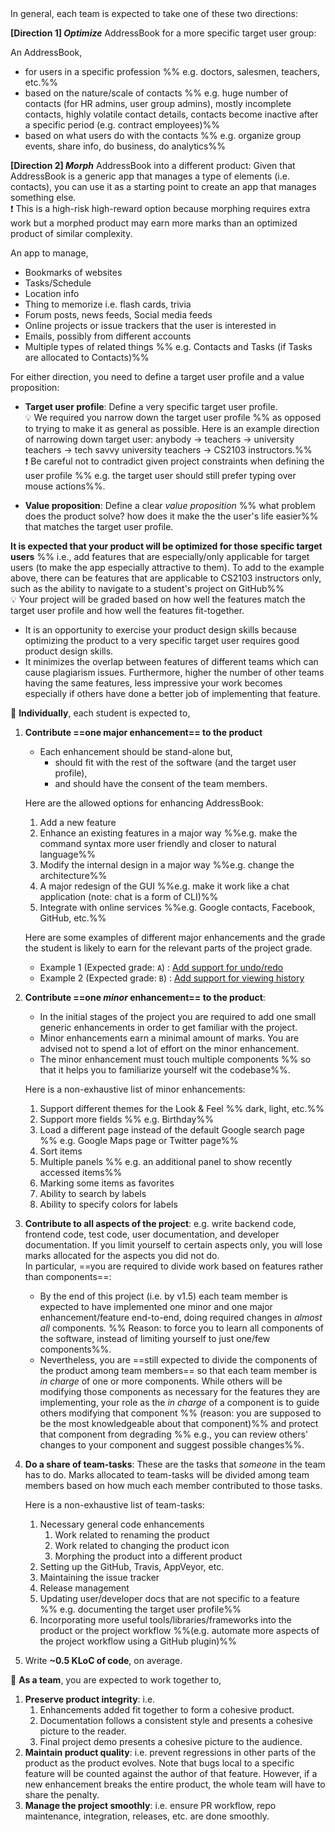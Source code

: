 <div id="project-direction">
In general, each team is expected to take one of these two directions:

**[Direction 1]  _Optimize_** AddressBook for a more specific target user group:
   
<panel header="Examples for the _optimize_ direction" expanded> 
   
An AddressBook,
   * for users in a specific profession %%&nbsp;e.g. doctors, salesmen, teachers, etc.%%
   * based on the nature/scale of contacts %%&nbsp;e.g. huge number of contacts (for HR admins, user group admins), mostly incomplete contacts, highly volatile contact details, contacts become inactive after a specific period (e.g. contract employees)%%
   * based on what users do with the contacts %%&nbsp;e.g. organize group events, share info, do business, do analytics%%   
   
</panel><p/>

   
**[Direction 2] _Morph_** AddressBook into a different product: Given that AddressBook is a generic app that manages a type of elements (i.e. contacts), you can use it as a starting point to create an app that manages something else.<br>
 :exclamation: This is a high-risk high-reward option because morphing requires extra work but a morphed product may earn more marks than an optimized product of similar complexity.
   
<panel header="Examples for _morph_ direction" expanded> 
   
An app to manage, 
* Bookmarks of websites
* Tasks/Schedule
* Location info
* Thing to memorize i.e. flash cards, trivia
* Forum posts, news feeds, Social media feeds
* Online projects or issue trackers that the user is interested in
* Emails, possibly from different accounts
* Multiple types of related things %%&nbsp;e.g. Contacts and Tasks (if Tasks are allocated to Contacts)%%
   
</panel><p/>
   
For either direction, you need to define a target user profile and a value proposition:

* **Target user profile**: Define a very specific target user profile. <br> :bulb: We required you narrow down the target user profile %%&nbsp;as opposed to trying to make it as general as possible. Here is an example direction of narrowing down target user: anybody &rarr; teachers &rarr; university teachers &rarr; tech savvy university teachers &rarr; CS2103 instructors.%%<br>
 :exclamation: Be careful not to contradict given project constraints when defining the user profile %%&nbsp;e.g. the target user should still prefer typing over mouse actions%%.

* **Value proposition**: Define a clear _value proposition_ %%&nbsp;what problem does the product solve? how does it make the the user's life easier%% that matches the target user profile.

**It is expected that your product will be optimized for those specific target users** %%&nbsp;i.e., add features that are especially/only applicable for target users (to make the app especially attractive to them). To add to the example above, there can be features that are applicable to CS2103 instructors only, such as the ability to navigate to a student's project on GitHub%%<br>
 :bulb: Your project will be graded based on how well the features match the target user profile and how well the features fit-together.

<panel header="%%Why the need to narrow down the user profile?%%"> 
 
* It is an opportunity to exercise your product design skills because optimizing the product to a very specific target user requires good product design skills.
* It minimizes the overlap between features of different teams which can cause plagiarism issues. Furthermore, higher the number of other teams having the same features, less impressive your work becomes especially if others have done a better job of implementing that feature.   
 
</panel><p/>

</div>
   
<span id="individual-expectations">

:bust_in_silhouette: **Individually**, each student is expected to,

1. **Contribute ==one major enhancement== to the product**<br>
   * Each enhancement should be stand-alone but,
     * should fit with the rest of the software (and the target user profile),
     * and should have the consent of the team members.
  
   <panel header="Allowed enhancements" expanded>
   
   Here are the allowed options for enhancing AddressBook:
   
   1. Add a new feature
   1. Enhance an existing features in a major way %%e.g. make the command syntax more user friendly and closer to natural language%%
   1. Modify the internal design in a major way %%e.g. change the architecture%%
   1. A major redesign of the GUI %%e.g. make it work like a chat application (note: chat is a form of CLI)%%
   1. Integrate with online services %%e.g. Google contacts, Facebook, GitHub, etc.%%
   
   </panel><p/>
   
   <panel header="Major enhancements vs Grade: Examples" expanded> 
   
   Here are some examples of different major enhancements and the grade the student is likely to earn for the relevant parts of the project grade.
   * Example 1 (Expected grade: `A`) : [Add support for undo/redo](https://github.com/se-edu/addressbook-level4/pull/610/files)
   * Example 2 (Expected grade: `B`) : [Add support for viewing history](https://github.com/se-edu/addressbook-level4/pull/440/files)
   
   </panel><p/>

1. **Contribute ==one _minor_ enhancement== to the product**: 
   * In the initial stages of the project you are required to add one small generic enhancements in order to get familiar with the project.
   * Minor enhancements earn a minimal amount of marks. You are advised not to spend a lot of effort on the minor enhancement.
   * The minor enhancement must touch multiple components %%&nbsp;so that it helps you to familiarize yourself wit the codebase%%. 
   
   <panel header="Examples of minor enhancements" expanded>
   
   Here is a non-exhaustive list of minor enhancements:
   
   1. Support different themes for the Look & Feel %%&nbsp;dark, light, etc.%%
   1. Support more fields %%&nbsp;e.g. Birthday%%
   1. Load a different page instead of the default Google search page %%&nbsp;e.g. Google Maps page or Twitter page%%
   1. Sort items
   1. Multiple panels %%&nbsp;e.g. an additional panel to show recently accessed items%%
   1. Marking some items as favorites
   1. Ability to search by labels
   1. Ability to specify colors for labels
   
   </panel><p/> 
 
1. **Contribute to all aspects of the project**: e.g. write backend code, frontend code, test code, user documentation, and developer documentation. If you limit yourself to certain aspects only, you will lose marks allocated for the aspects you did not do.<br>
  In particular, ==you are required to divide work based on features rather than components==:
   * By the end of this project (i.e. by v1.5) each team member is expected to have implemented one minor and one major enhancement/feature end-to-end, doing required changes in _almost all_ components. %%&nbsp;Reason: to force you to learn all components of the software, instead of limiting yourself to just one/few components%%.
   * Nevertheless, you are ==still expected to divide the components of the product among team members== so that each team member is _in charge_ of one or more components. While others will be modifying those components as necessary for the features they are implementing, your role as the _in charge_ of a component is to guide others modifying that component %%&nbsp;(reason: you are supposed to be the most knowledgeable about that component)%% and protect that component from degrading %%&nbsp;e.g., you can review others' changes to your component and suggest possible changes%%.

1. **Do a share of team-tasks**: These are the tasks that _someone_ in the team has to do. Marks allocated to team-tasks will be divided among team members based on how much each member contributed to those tasks.

   <panel header="Examples of team-tasks" expanded>
   
   Here is a non-exhaustive list of team-tasks:
   
   1. Necessary general code enhancements
      1. Work related to renaming the product
      1. Work related to changing the product icon
      1. Morphing the product into a different product
   1. Setting up the GitHub, Travis, AppVeyor, etc.
   1. Maintaining the issue tracker
   1. Release management
   1. Updating user/developer docs that are not specific to a feature %%&nbsp;e.g. documenting the target user profile%%
   1. Incorporating more useful tools/libraries/frameworks into the product or the project workflow %%(e.g. automate more aspects of the project workflow using a GitHub plugin)%%
   
   </panel><p/>

1. Write **~0.5 KLoC of code**, on average.

</span>
<span id="team-expectations">

:busts_in_silhouette: **As a team**, you are expected to work together to,

1. **Preserve product integrity**: i.e.
   1. Enhancements added fit together to form a cohesive product.
   1. Documentation follows a consistent style and presents a cohesive picture to the reader.
   1. Final project demo presents a cohesive picture to the audience.
1. **Maintain product quality**: i.e. prevent regressions in other parts of the product as the product evolves. Note that bugs local to a specific feature will be counted against the author of that feature. However, if a new enhancement breaks the entire product, the whole team will have to share the penalty.
1. **Manage the project smoothly**: i.e. ensure PR workflow, repo maintenance, integration, releases, etc. are done smoothly.

</span>
